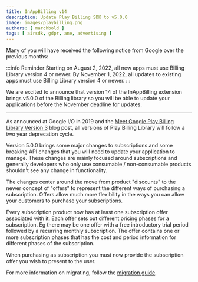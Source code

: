 ```yaml
---
title: InAppBilling v14
description: Update Play Billing SDK to v5.0.0
image: images/playbilling.png
authors: [ marchbold ]
tags: [ airsdk, gdpr, ane, advertising ]
---
```


Many of you will have received the following notice from Google over the previous months:

:::info Reminder
Starting on August 2, 2022, all new apps must use Billing Library version 4 or newer. By November 1, 2022, all updates to existing apps must use Billing Library version 4 or newer.
:::

We are excited to announce that version 14 of the InAppBilling extension brings v5.0.0 of the Billing library so you will be able to update your applications before the November deadline for updates. 

<!--truncate-->

---

As announced at Google I/O in 2019 and the [Meet Google Play Billing Library Version 3](https://android-developers.googleblog.com/2020/06/meet-google-play-billing-library.html) blog post, all versions of Play Billing Library will follow a two year deprecation cycle.

Version 5.0.0 brings some major changes to subscriptions and some breaking API changes that you will need to update your application to manage. These changes are mainly focused around subscriptions and generally developers who only use consumable / non-consumable products shouldn't see any change in functionality. 

The changes center around the move from product "discounts" to the newer concept of "offers" to represent the different ways of purchasing a subscription. Offers allow much more flexibility in the ways you can allow your customers to purchase your subscriptions.

Every subscription product now has at least one subscription offer associated with it. Each offer sets out different pricing phases for a subscription. Eg there may be one offer with a free introductory trial period followed by a recurring monthly subscription. The offer contains one or more subscription phases that has the cost and period information for different phases of the subscription.

When purchasing as subscription you must now provide the subscription offer you wish to present to the user.

For more information on migrating, follow the [migration guide](/docs/inappbilling/migration-v14).